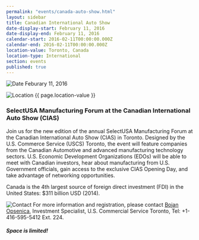 ```yaml
---
permalink: "events/canada-auto-show.html"
layout: sidebar
title: Canadian International Auto Show
date-display-start: February 11, 2016
date-display-end: February 11, 2016
calendar-start: 2016-02-11T00:00:00.000Z
calendar-end: 2016-02-11T00:00:00.000Z
location-value: Toronto, Canada
location-type: International
section: events
published: true
---
```


![Date](https://google.github.io/material-design-icons/action/svg/design/ic_event_24px.svg "Date") Feburary 11, 2016

![Location](http://google.github.io/material-design-icons/social/svg/design/ic_location_city_24px.svg "Location") {{ page.location-value }}

### SelectUSA Manufacturing Forum at the Canadian International Auto Show (CIAS)

Join us for the new edition of the annual SelectUSA Manufacturing Forum at the Canadian International Auto Show (CIAS) in Toronto. Designed by the U.S. Commerce Service (USCS) Toronto, the event will feature companies from the Canadian Automotive and advanced manufacturing technology sectors. U.S. Economic Development Organizations (EDOs) will be able to meet with Canadian investors, hear about manufacturing from U.S. Government officials, gain access to the exclusive CIAS Opening Day, and take advantage of networking opportunities.  

Canada is the 4th largest source of foreign direct investment (FDI) in the United States: $311 billion USD (2014). 

![Contact](https://google.github.io/material-design-icons/action/svg/design/ic_question_answer_24px.svg "Contact") For more information and registration, please contact [Bojan Opsenica](mailto:Bojan.Opsenica@trade.gov), Investment Specialist, U.S. Commercial Service Toronto, Tel: +1-416-595-5412 Ext. 224. 

##### Space is limited!
